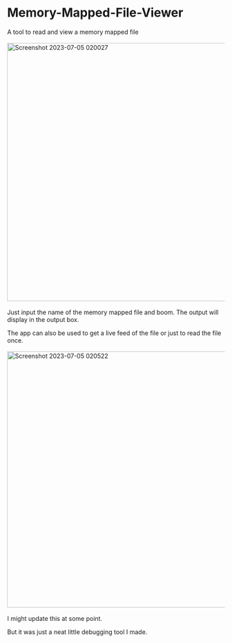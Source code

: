 # Memory-Mapped-File-Viewer
A tool to read and view a memory mapped file
<br />
<br />
<img width="597" alt="Screenshot 2023-07-05 020027" src="https://github.com/tracer755/Memory-Mapped-File-Viewer/assets/44651512/38075c1d-f027-492a-b504-c80682bc1547">
<br />
<br />
Just input the name of the memory mapped file and boom. The output will display in the output box.

The app can also be used to get a live feed of the file or just to read the file once.
<br />
<br />
<img width="592" alt="Screenshot 2023-07-05 020522" src="https://github.com/tracer755/Memory-Mapped-File-Viewer/assets/44651512/1b8ff496-fe65-492b-bd27-c2f46e5c7a3a">
<br />
<br />
I might update this at some point. 

But it was just a neat little debugging tool I made.
